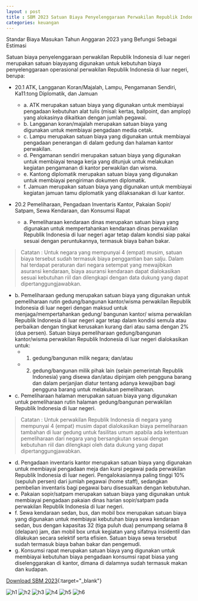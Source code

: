 ```yaml
---
layout : post
title : SBM 2023 Satuan Biaya Penyelenggaraan Perwakilan Republik Indonesia di Luar Negeri
categories: keuangan
---
```


Standar Biaya Masukan Tahun Anggaran 2023 yang Befungsi Sebagai Estimasi

Satuan biaya penyelenggaraan perwakilan Republik Indonesia di luar negeri merupakan satuan biayayang digunakan untuk kebutuhan biaya penyelenggaraan operasional perwakilan Republik Indonesia di luar negeri, berupa:
- 20.1 ATK, Langganan Koran/Majalah, Lampu, Pengamanan Sendiri, Ka11:tong Diplomatik, dan Jamuan
   - a. ATK merupakan satuan biaya yang digunakan untuk membiayai pengadaan kebutuhan alat tulis (misal: kertas, ballpoint, dan amplop) yang alokasinya dikaitkan dengan jumlah pegawai.
   - b. Langganan koran/majalah merupakan satuan biaya yang digunakan untuk membiayai pengadaan media cetak.
   - c. Lampu merupakan satuan biaya yang digunakan untuk membiayai pengadaan penerangan di dalam gedung dan halaman kantor perwakilan.
   - d. Pengamanan sendiri merupakan satuan biaya yang digunakan untuk membiayai tenaga kerja yang ditunjuk untuk melakukan kegiatan pengamanan di kantor perwakilan dan wisma. 
   - e. Kantong diplomatik merupakan satuan biaya yang digunakan untuk membiayai pengiriman dokumen diplomatik.
   - f. Jamuan merupakan satuan biaya yang digunakan untuk membiayai kegiatan jamuan tamu diplomatik yang dilaksanakan di luar kantor.

- 20.2 Pemeliharaan, Pengadaan Inventaris Kantor, Pakaian Sopir/ Satpam, Sewa Kendaraan, dan Konsumsi Rapat
   - a. Pemeliharaan kendaraan dinas merupakan satuan biaya yang digunakan untuk mempertahankan kendaraan dinas perwakilan Republik Indonesia di luar negeri agar tetap dalam kondisi siap pakai sesuai dengan peruntukannya, termasuk biaya bahan bakar.
> Catatan : Untuk negara yang mempunyai 4 (empat) musim, satuan biaya tersebut sudah termasuk biaya penggantian ban salju. Dalam hal terdapat peraturan dari negara setempat yang mewajibkan asuransi kendaraan, biaya asuransi kendaraan dapat dialokasikan sesuai kebutuhan riil dan dilengkapi dengan data dukung yang dapat dipertanggungjawabkan.
   - b. Pemeliharaan gedung merupakan satuan biaya yang digunakan untuk pemeliharaan rutin gedung/bangunan kantor/wisma perwakilan Republik Indonesia di luar negeri dengan maksud untuk menjaga/mempertahankan gedung/ bangunan kantor/ wisma perwakilan Republik Indonesia di luar negeri agar tetap dalam kondisi semula atau perbaikan dengan tingkat kerusakan kurang dari atau sama dengan 2% (dua persen). Satuan biaya pemeliharaan gedung/bangunan kantor/wisma perwakilan Republik Indonesia di luar negeri dialokasikan untuk:
      - 1) gedung/bangunan milik negara; dan/atau
      - 2) gedung/bangunan milik pihak lain (selain pemerintah Republik Indonesia) yang disewa dan/atau dipinjam oleh pengguna barang dan dalam perjanjian diatur tentang adanya kewajiban bagi pengguna barang untuk melakukan pemeliharaan.
   - c. Pemeliharaan halaman merupakan satuan biaya yang digunakan untuk pemeliharaan rutin halaman gedung/bangunan perwakilan Republik Indonesia di luar negeri.
> Catatan : Untuk perwakilan Republik Indonesia di negara yang mempunyai 4 (empat) musim dapat dialokasikan biaya pemeliharaan tambahan di luar gedung untuk fasilitas umum apabila ada ketentuan pemeliharaan dari negara yang bersangkutan sesuai dengan kebutuhan riil dan dilengkapi oleh data dukung yang dapat dipertanggungjawabkan.
   - d. Pengadaan inventaris kantor merupakan satuan biaya yang digunakan untuk membiayai pengadaan meja dan kursi pegawai pada perwakilan Republik Indonesia di luar negeri. Pengalokasiannya paling tinggi 10% (sepuluh persen) dari jumlah pegawai (home staff), sedangkan pembelian inventaris bagi pegawai baru disesuaikan dengan kebutuhan.
   - e. Pakaian sopir/satpam merupakan satuan biaya yang digunakan untuk membiayai pengadaan pakaian dinas harian sopir/satpam pada perwakilan Republik Indonesia di luar negeri.
   - f. Sewa kendaraan sedan, bus, dan mobil box merupakan satuan biaya yang digunakan untuk membiayai kebutuhan biaya sewa kendaraan sedan, bus dengan kapasitas 32 (tiga puluh dua) penumpang selama 8 (delapan) jam, dan mobil box untuk kegiatan yang sifatnya insidentil dan dilakukan secara selektif serta efisien. Satuan biaya sewa tersebut sudah termasuk biaya bahan bakar dan pengemudi.
   - g. Konsumsi rapat merupakan satuan biaya yang digunakan untuk membiayai kebutuhan biaya pengadaan konsumsi rapat biasa yang diselenggarakan di kantor, dimana di dalamnya sudah termasuk makan dan kudapan.


[Download SBM 2023](https://firebasestorage.googleapis.com/v0/b/geotag-b7d33.appspot.com/o/SBM_2023.pdf?alt=media&token=228220bb-e660-47cd-bb6f-ef614ad11018){:target="_blank"}

![h1](https://firebasestorage.googleapis.com/v0/b/geotag-b7d33.appspot.com/o/SBM_2023_page-0113.jpg?alt=media&token=84b3bb01-f876-474c-a0c8-fe6c81efc62c)
![h2](https://firebasestorage.googleapis.com/v0/b/geotag-b7d33.appspot.com/o/SBM_2023_page-0114.jpg?alt=media&token=cc094acb-c12b-4f93-916d-50ee3f60963a)
![h3](https://firebasestorage.googleapis.com/v0/b/geotag-b7d33.appspot.com/o/SBM_2023_page-0115.jpg?alt=media&token=44becb77-6822-4022-b65b-eea6c8a4ec89)
![h4](https://firebasestorage.googleapis.com/v0/b/geotag-b7d33.appspot.com/o/SBM_2023_page-0116.jpg?alt=media&token=4ba320a8-05ce-4076-8512-ee2c323e0369)
![h5](https://firebasestorage.googleapis.com/v0/b/geotag-b7d33.appspot.com/o/SBM_2023_page-0117.jpg?alt=media&token=46c8010c-1a0a-45b6-9637-55eb628a62d2)
![h6](https://firebasestorage.googleapis.com/v0/b/geotag-b7d33.appspot.com/o/SBM_2023_page-0118.jpg?alt=media&token=ae4d6cf7-54f6-4598-be1e-0799a22b7fc7)